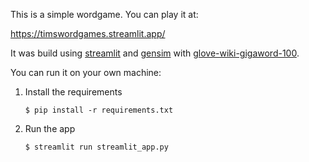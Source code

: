 This is a simple wordgame.
You can play it at:

https://timswordgames.streamlit.app/

It was build using [streamlit](https://streamlit.io/) and [gensim](https://radimrehurek.com/gensim/) with [glove-wiki-gigaword-100](https://huggingface.co/fse/glove-wiki-gigaword-100/tree/main).

You can run it on your own machine:
1. Install the requirements
   ```
   $ pip install -r requirements.txt
   ```
2. Run the app
   ```
   $ streamlit run streamlit_app.py
   ```
